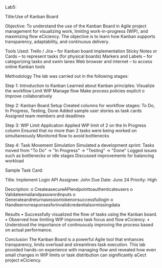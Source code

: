 Lab5:

Title:Use of Kanban Board


Objective:
To understand the use of the Kanban Board in Agile project management for visualizing work, limiting work-in-progress (WIP), and maximizing flow eCiciency. The objective is to learn how Kanban supports transparency, adaptability, and continuous delivery.


Tools Used:
Trello / Jira – for Kanban board implementation
Sticky Notes or Cards – to represent tasks (for physical boards)
Markers and Labels – for categorizing tasks and swim lanes
Web browser and internet – to access online Kanban tools


Methodology
The lab was carried out in the following stages:

Step 1: Introduction to Kanban
Learned about Kanban principles: 
      Visualize the workflow
      Limit WIP
      Manage flow
      Make process policies explicit o Improve collaboratively


Step 2: Kanban Board Setup
Created columns for workflow stages:
To Do, In Progress, Testing, Done
Added sample user stories as task cards
Assigned team members and deadlines 

Step 3: WIP Limit Application
Applied WIP limit of 2 on the In Progress column
Ensured that no more than 2 tasks were being worked on simultaneously
Monitored flow to avoid bottlenecks

Step 4: Task Movement Simulation
Simulated a development sprint:
        Tasks moved from "To Do" → "In Progress" → "Testing" → "Done"
Logged issues such as bottlenecks or idle stages
Discussed improvements for balancing workload



Sample Task Card:

Title: Implement Login API 
Assignee: John
Due Date: June 24 
Priority: High 

Description:
o CreateasecureAPIendpointtoauthenticateusers
o Validateemailandpasswordinputs
o Generateandreturnasessiontokenonsuccessfullogin
o Handleerrorresponsesforinvalidcredentialsormissingdata


Results
• Successfully visualized the flow of tasks using the Kanban board.
• Observed how limiting WIP improves task focus and flow eCiciency.
• Understood the importance of continuously improving the process based on actual performance.


Conclusion
The Kanban Board is a powerful Agile tool that enhances transparency, limits overload and streamlines task execution. This lab provided hands-on experience with managing flow and revealed how even small changes in WIP limits or task distribution can significantly aCect project eCiciency.
